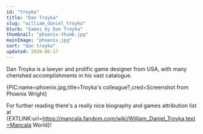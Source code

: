 ```yaml
---
id: "troyka"
title: "Dan Troyka"
slug: "william_daniel_troyka"
blurb: "Games by Dan Troyka"
thumbnail: "phoenix-thumb.jpg"
mainImage: "phoenix.jpg"
sort: "dan troyka"
updated: 2020-06-17
---
```


Dan Troyka is a lawyer and prolific game designer from USA, with many cherished accomplishments in his vast catalogue.

{PIC:name=phoenix.jpg,title=Troyka's colleague?,cred=Screenshot from Phoenix Wright}

For further reading there's a really nice biography and games attribution list at {EXTLINK:url=https://mancala.fandom.com/wiki/William_Daniel_Troyka,text=Mancala World}!
